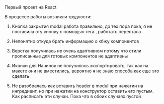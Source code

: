 Первый проект на React

В процессе работы возникли трудности:
1.  Кнопка закрытия modal работа правильно, до тех пора пока, я не поставила
эту кнопку с помощью тега <img>, работать перестала

2. Непонятно откуда брать информацию о кбжу компонентов

3. Верстка получилась не очень адаптивном потому что стили прописанные для готовых компонентов не адаптивны

4. Иконки для Начинок не получилось экспортировать, так как на макете они не вместились, вероятно я не знаю способа как еще это сделать

5. Не разобралась как вставить header в modul при нажатии на ингредиент, но при нажатии на конструктор оставить его пустым. Как расписать эти случаи. Пока что в обоих случаях пустой